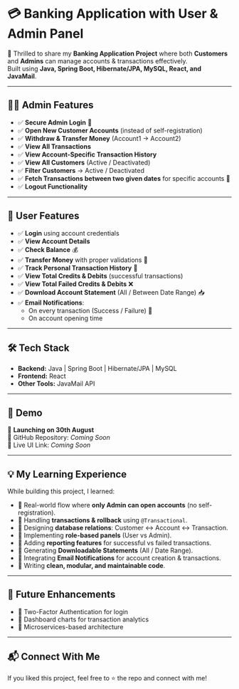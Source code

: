 # 💳 Banking Application with User & Admin Panel

🚀 Thrilled to share my **Banking Application Project** where both **Customers** and **Admins** can manage accounts & transactions effectively.  
Built using **Java, Spring Boot, Hibernate/JPA, MySQL, React, and JavaMail**.

---

## 👨‍💼 Admin Features
- ✅ **Secure Admin Login** 🔐  
- ✅ **Open New Customer Accounts** (instead of self-registration)  
- ✅ **Withdraw & Transfer Money** (Account1 → Account2)  
- ✅ **View All Transactions**  
- ✅ **View Account-Specific Transaction History**  
- ✅ **View All Customers** (Active / Deactivated)  
- ✅ **Filter Customers** → Active / Deactivated  
- ✅ **Fetch Transactions between two given dates** for specific accounts 📅  
- ✅ **Logout Functionality**

---

## 👤 User Features
- ✅ **Login** using account credentials  
- ✅ **View Account Details**  
- ✅ **Check Balance** 💰  
- ✅ **Transfer Money** with proper validations 💸  
- ✅ **Track Personal Transaction History** 📑  
- ✅ **View Total Credits & Debits** (successful transactions)  
- ✅ **View Total Failed Credits & Debits** ❌  
- ✅ **Download Account Statement** (All / Between Date Range) 📥  
- ✅ **Email Notifications**:  
  - On every transaction (Success / Failure) 📧  
  - On account opening time  

---

## 🛠️ Tech Stack
- **Backend:** Java | Spring Boot | Hibernate/JPA | MySQL  
- **Frontend:** React  
- **Other Tools:** JavaMail API  

---

## 🎥 Demo
📅 **Launching on 30th August**  
🔗 GitHub Repository: *Coming Soon*  
🔗 Live UI Link: *Coming Soon*  

---

## 💡 My Learning Experience
While building this project, I learned:
- 🔹 Real-world flow where **only Admin can open accounts** (no self-registration).  
- 🔹 Handling **transactions & rollback** using `@Transactional`.  
- 🔹 Designing **database relations**: Customer ↔ Account ↔ Transaction.  
- 🔹 Implementing **role-based panels** (User vs Admin).  
- 🔹 Adding **reporting features** for successful vs failed transactions.  
- 🔹 Generating **Downloadable Statements** (All / Date Range).  
- 🔹 Integrating **Email Notifications** for account creation & transactions.  
- 🔹 Writing **clean, modular, and maintainable code**.  

---

## 🚀 Future Enhancements
- 📌 Two-Factor Authentication for login  
- 📌 Dashboard charts for transaction analytics  
- 📌 Microservices-based architecture  

---

## 📬 Connect With Me
If you liked this project, feel free to ⭐ the repo and connect with me!  
